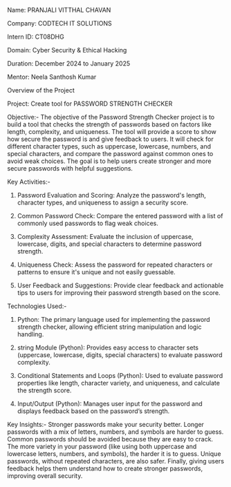 Name: PRANJALI VITTHAL CHAVAN

Company: CODTECH IT SOLUTIONS

Intern ID: CT08DHG

Domain: Cyber Security & Ethical Hacking

Duration: December 2024 to January 2025

Mentor: Neela Santhosh Kumar

Overview of the Project

Project: Create tool for PASSWORD STRENGTH CHECKER 

Objective:-
The objective of the Password Strength Checker project is to build a tool that checks the strength of passwords based on factors like length, complexity, and uniqueness. 
The tool will provide a score to show how secure the password is and give feedback to users. It will check for different character types, such as uppercase, lowercase, numbers, and 
special characters, and compare the password against common ones to avoid weak choices. The goal is to help users create stronger and more secure passwords with helpful suggestions.

Key Activities:-
1. Password Evaluation and Scoring: Analyze the password's length, character types, and uniqueness to assign a security score.
 
2. Common Password Check: Compare the entered password with a list of commonly used passwords to flag weak choices.
 
3. Complexity Assessment: Evaluate the inclusion of uppercase, lowercase, digits, and special characters to determine password strength.
 
4. Uniqueness Check: Assess the password for repeated characters or patterns to ensure it's unique and not easily guessable.
 
5. User Feedback and Suggestions: Provide clear feedback and actionable tips to users for improving their password strength based on the score.

Technologies Used:-
1. Python: The primary language used for implementing the password strength checker, allowing efficient string manipulation and logic handling.

2. string Module (Python): Provides easy access to character sets (uppercase, lowercase, digits, special characters) to evaluate password complexity.

3. Conditional Statements and Loops (Python): Used to evaluate password properties like length, character variety, and uniqueness, and calculate the strength score.

4. Input/Output (Python): Manages user input for the password and displays feedback based on the password’s strength.

Key Insights:-
Stronger passwords make your security better. Longer passwords with a mix of letters, numbers, and symbols are harder to guess. Common passwords should be avoided because 
they are easy to crack. The more variety in your password (like using both uppercase and lowercase letters, numbers, and symbols), the harder it is to guess. Unique passwords, 
without repeated characters, are also safer. Finally, giving users feedback helps them understand how to create stronger passwords, improving overall security.

